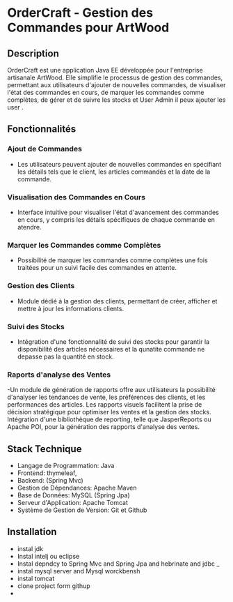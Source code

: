 


# OrderCraft - Gestion des Commandes pour ArtWood

## Description
OrderCraft est une application Java EE développée pour l'entreprise artisanale ArtWood. Elle simplifie le processus de gestion des commandes, permettant aux utilisateurs d'ajouter de nouvelles commandes, de visualiser l'état des commandes en cours, de marquer les commandes comme complètes, de gérer  et de suivre les stocks et
User Admin il peux ajouter les user .

## Fonctionnalités

### Ajout de Commandes
- Les utilisateurs peuvent ajouter de nouvelles commandes en spécifiant les détails tels que le client, les articles commandés et la date de la commande.

### Visualisation des Commandes en Cours
- Interface intuitive pour visualiser l'état d'avancement des commandes en cours, y compris les détails spécifiques de chaque commande en atendre.

### Marquer les Commandes comme Complètes
- Possibilité de marquer les commandes comme complètes une fois traitées pour un suivi facile des commandes en attente.

### Gestion des Clients
- Module dédié à la gestion des clients, permettant de créer, afficher et mettre à jour les informations clients.

### Suivi des Stocks
- Intégration d'une fonctionnalité de suivi des stocks pour garantir la disponibilité des articles nécessaires et la qunatite commande ne depasse pas la quantité en stock.

### Raports d'analyse des Ventes
-Un module de génération de rapports offre aux utilisateurs la possibilité d'analyser les tendances de vente, les préférences des clients, et les performances des articles. Les 
 rapports visuels facilitent la prise de décision stratégique pour optimiser les ventes et la gestion des stocks. Intégration d'une bibliothèque de reporting, telle que JasperReports 
 ou Apache POI, pour la génération des rapports d'analyse des ventes.
​

## Stack Technique

- Langage de Programmation: Java 
- Frontend: thymeleaf, 
- Backend: (Spring Mvc)
- Gestion de Dépendances: Apache Maven
- Base de Données: MySQL (Spring Jpa)
- Serveur d'Application: Apache Tomcat
- Système de Gestion de Version: Git et Github

## Installation
- instal jdk
- Instal intelj ou eclipse
- Instal depndcy to Spring Mvc and Spring Jpa and hebrinate and jdbc
_ 
- instal mysql server and Mysql worckbensh
- instal tomcat
- clone project form githup
- 
  
